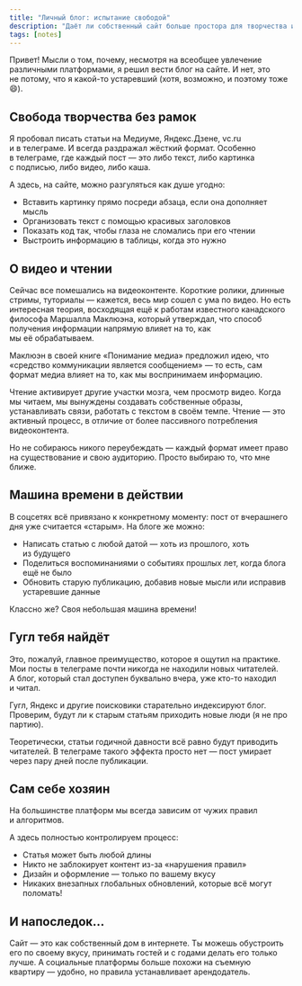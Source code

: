 ```yaml
---
title: "Личный блог: испытание свободой"
description: "Даёт ли собственный сайт больше простора для творчества и удобства подачи материала, чем стандартные платформы?"
tags: [notes]
---
```


Привет! Мысли о&nbsp;том, почему, несмотря на&nbsp;всеобщее увлечение различными платформами, я&nbsp;решил вести блог на&nbsp;сайте. И&nbsp;нет, это не&nbsp;потому, что я&nbsp;какой-то устаревший (хотя, возможно, и&nbsp;поэтому тоже 😄).

## Свобода творчества без рамок

Я&nbsp;пробовал писать статьи на&nbsp;Медиуме, Яндекс.Дзене, vc.ru и&nbsp;в&nbsp;телеграме. И&nbsp;всегда раздражал жёсткий формат. Особенно в&nbsp;телеграме, где каждый пост&nbsp;&mdash; это либо текст, либо картинка с&nbsp;подписью, либо видео, либо каша.

А&nbsp;здесь, на&nbsp;сайте, можно разгуляться как душе угодно:
- Вставить картинку прямо посреди абзаца, если она дополняет мысль
- Организовать текст с&nbsp;помощью красивых заголовков
- Показать код так, чтобы глаза не&nbsp;сломались при его чтении
- Выстроить информацию в&nbsp;таблицы, когда это нужно

## О&nbsp;видео и&nbsp;чтении

Сейчас все помешались на&nbsp;видеоконтенте. Короткие ролики, длинные стримы, туториалы&nbsp;&mdash; кажется, весь мир сошел с&nbsp;ума по&nbsp;видео. Но&nbsp;есть интересная теория, восходящая ещё к&nbsp;работам известного канадского философа Маршалла Маклюэна, который утверждал, что способ получения информации напрямую влияет на&nbsp;то, как мы&nbsp;её&nbsp;обрабатываем.

Маклюэн в&nbsp;своей книге &laquo;Понимание медиа&raquo; предложил идею, что &laquo;средство коммуникации является сообщением&raquo;&nbsp;&mdash; то&nbsp;есть, сам формат медиа влияет на&nbsp;то, как мы&nbsp;воспринимаем информацию.

Чтение активирует другие участки мозга, чем просмотр видео. Когда мы&nbsp;читаем, мы&nbsp;вынуждены создавать собственные образы, устанавливать связи, работать с&nbsp;текстом в&nbsp;своём темпе. Чтение&nbsp;&mdash; это активный процесс, в&nbsp;отличие от&nbsp;более пассивного потребления видеоконтента.

Но&nbsp;не&nbsp;собираюсь никого переубеждать&nbsp;&mdash; каждый формат имеет право на&nbsp;существование и&nbsp;свою аудиторию. Просто выбираю&nbsp;то, что мне ближе.

## Машина времени в&nbsp;действии

В&nbsp;соцсетях всё привязано к&nbsp;конкретному моменту: пост от&nbsp;вчерашнего дня уже считается &laquo;старым&raquo;. На&nbsp;блоге&nbsp;же можно:
- Написать статью с&nbsp;любой датой&nbsp;&mdash; хоть из&nbsp;прошлого, хоть из&nbsp;будущего
- Поделиться воспоминаниями о&nbsp;событиях прошлых лет, когда блога ещё не&nbsp;было
- Обновить старую публикацию, добавив новые мысли или исправив устаревшие данные

Классно&nbsp;же? Своя небольшая машина времени!

## Гугл тебя найдёт

Это, пожалуй, главное преимущество, которое я&nbsp;ощутил на&nbsp;практике. Мои посты в&nbsp;телеграме почти никогда не&nbsp;находили новых читателей. А&nbsp;блог, который стал доступен буквально вчера, уже кто-то находил и&nbsp;читал.

Гугл, Яндекс и&nbsp;другие поисковики старательно индексируют блог. Проверим, будут&nbsp;ли к&nbsp;старым статьям приходить новые люди (я&nbsp;не&nbsp;про партию).

Теоретически, статьи годичной давности всё равно будут приводить читателей. В&nbsp;телеграме такого эффекта просто нет&nbsp;&mdash; пост умирает через пару дней после публикации.

## Сам себе хозяин

На&nbsp;большинстве платформ мы&nbsp;всегда зависим от&nbsp;чужих правил и&nbsp;алгоритмов. 

А&nbsp;здесь полностью контролируем процесс:
- Статья может быть любой длины
- Никто не&nbsp;заблокирует контент из-за &laquo;нарушения правил&raquo;
- Дизайн и&nbsp;оформление&nbsp;&mdash; только по&nbsp;вашему вкусу
- Никаких внезапных глобальных обновлений, которые всё могут поломать!

## И&nbsp;напоследок...

Сайт&nbsp;&mdash; это как собственный дом в&nbsp;интернете. Ты&nbsp;можешь обустроить его по&nbsp;своему вкусу, принимать гостей и&nbsp;с&nbsp;годами делать его только лучше. А&nbsp;социальные платформы больше похожи на&nbsp;съемную квартиру&nbsp;&mdash; удобно, но&nbsp;правила устанавливает арендодатель.